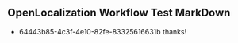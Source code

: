 ## OpenLocalization Workflow Test MarkDown
* 64443b85-4c3f-4e10-82fe-83325616631b thanks!

<!--HONumber=Aug16_HO2-->



